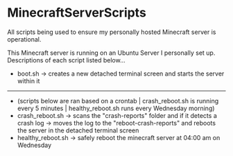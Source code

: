 # MinecraftServerScripts
All scripts being used to ensure my personally hosted Minecraft server is operational.

This Minecraft server is running on an Ubuntu Server I personally set up. Descriptions of each script listed below...
- boot.sh -> creates a new detached terminal screen and starts the server within it
--------------------------------------------------------------------------------------------------------------------------------------------------------------------
- (scripts below are ran based on a crontab | crash_reboot.sh is running every 5 minutes | healthy_reboot.sh runs every Wednesday morning)
- crash_reboot.sh -> scans the "crash-reports" folder and if it detects a crash log -> moves the log to the "reboot-crash-reports" and reboots the server in the detached terminal screen
- healthy_reboot.sh -> safely reboot the minecraft server at 04:00 am on Wednesday 
